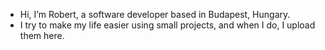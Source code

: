 - Hi, I’m Robert, a software developer based in Budapest, Hungary.
- I try to make my life easier using small projects, and when I do, I upload them here.
